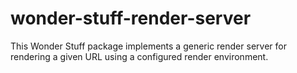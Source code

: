 # wonder-stuff-render-server

This Wonder Stuff package implements a generic render server for rendering a given URL using a configured render environment.
